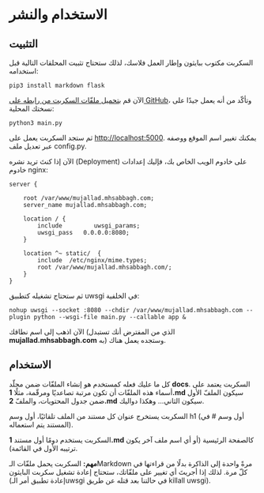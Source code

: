 # الاستخدام والنشر


## التثبيت

السكربت مكتوب ببايثون وإطار العمل فلاسك، لذلك ستحتاج تثبيت المحلقات التالية قبل استخدامه:

    pip3 install markdown flask

الآن قم [بتحميل ملفّات السكربت من رابطه على GitHub](https://github.com/mhsabbagh/mujallad)، وتأكّد من أنه يعمل جيدًا على نسختك المحلية:

    python3 main.py
    
ثم ستجد السكربت يعمل على [http://localhost:5000](http://localhost:5000). يمكنك تغيير اسم الموقع ووصفه عبر تعديل ملف config.py.

الآن إذا كنتَ تريد نشره (Deployment) على خادوم الويب الخاص بك، فإليك إعدادات خادوم nginx:

    server {

        root /var/www/mujallad.mhsabbagh.com;
        server_name mujallad.mhsabbagh.com;

        location / {
            include         uwsgi_params;
            uwsgi_pass   0.0.0.0:8080;
        }

        location ^~ static/  {
            include  /etc/nginx/mime.types;
            root /var/www/mujallad.mhsabbagh.com/;
        }
    }

ثم ستحتاج تشغيله كتطبيق uwsgi في الخلفية:

    nohup uwsgi --socket :8080 --chdir /var/www/mujallad.mhsabbagh.com --plugin python --wsgi-file main.py --callable app &

الآن اذهب إلى اسم نطاقك (الذي من المفترض أنك تستبدل **mujallad.mhsabbagh.com** به) وستجده يعمل هناك.

## الاستخدام

كل ما عليك فعله كمستخدم هو إنشاء الملفّات ضمن مجلّد **docs**. السكربت يعتمد على أسماء هذه الملفّات أن تكون مرتبة تصاعديًا ومرقّمة، مثلًا **1.md** سيكون الملفّ الأول ضمن جدول المحتويات، والملفّ **2.md** سيكون الثاني... وهكذا دواليك.

السكربت يستخرج عنوان كل مستند من الملف تلقائيًا، أول وسم h1 (أول وسم # في المستند يتم استعماله).

السكربت يستخدم دومًا أول مستند **1.md** كالصفحة الرئيسية (أو أي اسم ملف آخر يكون ترتيبه الأول في القائمة).

**مهم:** السكربت يحمل ملفّات الـMarkdown مرةً واحدة إلى الذاكرة بدلًا من قراءتها في كلّ مرة. لذلك إذا أجريتَ أي تغيير على ملفّاتك، ستحتاج إعادة تشغيل سكربت البايثون (إعادة تطبيق أمر الـuwsgi في حالتنا بعد قتله عن طريق killall uwsgi).

